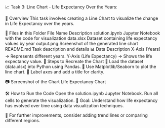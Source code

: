 📈 Task 3: Line Chart - Life Expectancy Over the Years:

📌 Overview
This task involves creating a Line Chart to visualize the change in Life Expectancy over the years.

📂 Files in this Folder
File Name	Description
solution.ipynb	Jupyter Notebook with the code for visualization
data.xlsx	Dataset containing life expectancy values by year
output.png	Screenshot of the generated line chart
README.md	Task description and details
📊 Data Description
X-Axis (Years) → Represents different years.
Y-Axis (Life Expectancy) → Shows the life expectancy value.
📜 Steps to Recreate the Chart
⿡ Load the dataset (data.xlsx) into Python using Pandas.
⿢ Use Matplotlib/Seaborn to plot the line chart.
⿣ Label axes and add a title for clarity.

📷 Screenshot of the Chart
Life Expectancy Chart

🛠 How to Run the Code
Open the solution.ipynb Jupyter Notebook.
Run all cells to generate the visualization.
🚀 Goal: Understand how life expectancy has evolved over time using data visualization techniques.

🔗 For further improvements, consider adding trend lines or comparing different regions.
